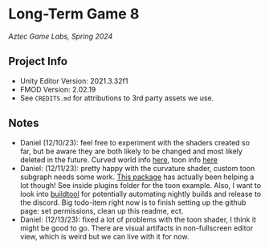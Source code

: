 # Long-Term Game 8
_Aztec Game Labs, Spring 2024_

## Project Info
- Unity Editor Version: 2021.3.32f1
- FMOD Version: 2.02.19
- See `CREDITS.md` for attributions to 3rd party assets we use.

## Notes
- Daniel (12/10/23): feel free to experiment with the shaders created so far, but be aware they are both likely to be changed and most likely deleted in the future. Curved world info [here](https://www.sunnyvalleystudio.com/blog/curved-world-shader-graph-unity), toon info [here](https://github.com/Unity-Technologies/com.unity.toonshader)
- Daniel: (12/11/23): pretty happy with the curvature shader, custom toon subgraph needs some work. [This package](https://github.com/Cyanilux/URP_ShaderGraphCustomLighting) has actually been helping a lot though! See inside plugins folder for the toon example. Also, I want to look into [buildtool](https://github.com/superunitybuild/buildtool) for potentially automating nightly builds and release to the discord. Big todo-item right now is to finish setting up the github page: set permissions, clean up this readme, ect. 
- Daniel: (12/13/23): fixed a lot of problems with the toon shader, I think it might be good to go. There are visual artifacts in non-fullscreen editor view, which is weird but we can live with it for now.
